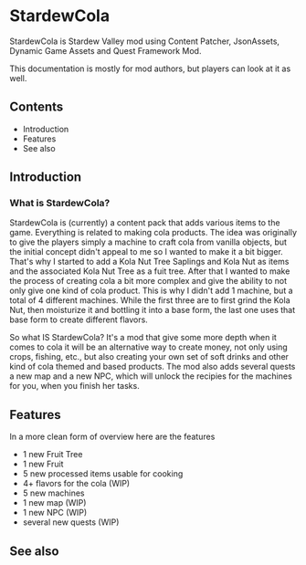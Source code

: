 # StardewCola
StardewCola is Stardew Valley mod using Content Patcher, JsonAssets, Dynamic Game Assets and Quest Framework Mod.

This documentation is mostly for mod authors, but players can look at it as well.

## Contents
* Introduction
* Features
* See also

## Introduction
### What is StardewCola?
StardewCola is (currently) a content pack that adds various items to the game. Everything is related to making cola products.
The idea was originally to give the players simply a machine to craft cola from vanilla objects, but the initial concept didn't appeal to me
so I wanted to make it a bit bigger. That's why I started to add a Kola Nut Tree Saplings and Kola Nut as items and the associated Kola Nut Tree as a fuit tree.
After that I wanted to make the process of creating cola a bit more complex and give the ability to not only give one kind of cola product.
This is why I didn't add 1 machine, but a total of 4 different machines. While the first three are to first grind the Kola Nut, then moisturize it and bottling it
into a base form, the last one uses that base form to create different flavors.

So what IS StardewCola? It's a mod that give some more depth when it comes to cola it will be an alternative way to create money, not only using crops, fishing, etc.,
but also creating your own set of soft drinks and other kind of cola themed and based products.
The mod also adds several quests a new map and a new NPC, which will unlock the recipies for the machines for you, when you finish her tasks.

## Features
In a more clean form of overview here are the features

* 1 new Fruit Tree
* 1 new Fruit
* 5 new processed items usable for cooking
* 4+ flavors for the cola (WIP)
* 5 new machines
* 1 new map (WIP)
* 1 new NPC (WIP)
* several new quests (WIP)

## See also